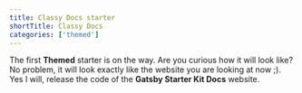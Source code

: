 ```yaml
---
title: Classy Docs starter
shortTitle: Classy Docs
categories: ['themed']
---
```


The first **Themed** starter is on the way. Are you curious how it will look like? No problem, it will look exactly like the website you are looking at now ;). Yes I will, release the code of the **Gatsby Starter Kit Docs** website.
